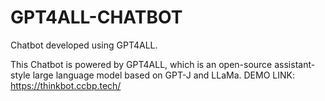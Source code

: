 # GPT4ALL-CHATBOT
Chatbot developed using GPT4ALL.

This Chatbot is powered by GPT4ALL, which is an open-source assistant-style large language model based on GPT-J and LLaMa.
DEMO LINK: https://thinkbot.ccbp.tech/
            
